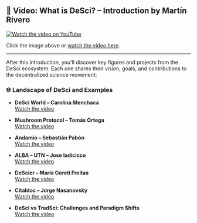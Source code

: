 ## 🎥 Video: What is DeSci? – Introduction by Martín Rivero

[![Watch the video on YouTube](https://img.youtube.com/vi/RHBaPXsbOzs/0.jpg)](https://youtu.be/RHBaPXsbOzs)

Click the image above or [watch the video here](https://youtu.be/RHBaPXsbOzs).

---

After this introduction, you'll discover key figures and projects from the DeSci ecosystem. Each one shares their vision, goals, and contributions to the decentralized science movement:

### 🌐 Landscape of DeSci and Examples

- **DeSci World – Carolina Menchaca**  
  [Watch the video](https://desciquark.com/v/desciworld)

- **Mushroom Protocol – Tomás Ortega**  
  [Watch the video](https://youtu.be/q6qmOhqwfaA)

- **Andamio – Sebastián Pabón**  
  [Watch the video](https://youtu.be/IadVR_cTyM0)

- **ALBA – UTN – Jose Iadicicco**  
  [Watch the video](https://desciquark.com/v/alba)

- **DeScier – María Goreti Freitas**  
  [Watch the video](https://desciquark.com/v/descier)

- **Citaldoc – Jorge Nasanovsky**  
  [Watch the video](https://desciquark.com/v/citaldoc)

- **DeSci vs TradSci: Challenges and Paradigm Shifts**  
  [Watch the video](https://youtu.be/eN2TS_TytPE)
